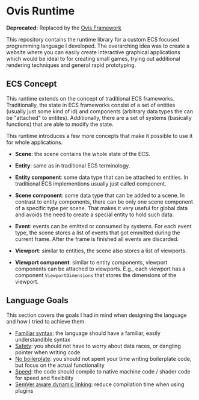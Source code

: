 # Ovis Runtime
**Deprecated:** Replaced by the [Ovis Framework](https://github.com/ovis-games/ovis-framework)

This repository contains the runtime library for a custom ECS focused programming language I developed.
The overarching idea was to create a website where you can easily create interactive graphical applications which would be ideal to for creating small games, trying out additional rendering techniques and general rapid prototyping.

## ECS Concept
This runtime extends on the concept of traditional ECS frameworks.
Traditionally, the state in ECS frameworks consist of a set of entities (usually just some kind of id) and components (arbitrary data types the can be "attached" to entites).
Additionally, there are a set of systems (basically functions) that are able to modify the state.

This runtime introduces a few more concepts that make it possible to use it for whole applications.

* **Scene**: the scene contains the whole state of the ECS.

* **Entity**: same as in traditional ECS terminology.

* **Entity component**: some data type that can be attached to entities.
In traditional ECS implementions usually just called component.

* **Scene component**: some data type that can be added to a scene.
In contrast to entity components, there can be only one scene component of a specific type per scene.
That makes it very useful for global data and avoids the need to create a special entity to hold such data.

* **Event**: events can be emitted or consumed by systems.
For each event type, the scene stores a list of events that got emmitted during the current frame.
After the frame is finished all events are discarded.

* **Viewport**: similar to entities, the scene also stores a list of viewports.

* **Viewport component**: similar to entity components, viewport components can be attached to viewports.
E.g., each viewport has a component `ViewportDimensions` that stores the dimensions of the viewport.


## Language Goals
This section covers the goals I had in mind when designing the language and how I tried to achieve them.

* [Familiar syntax](docs/syntax.md): the language should have a familiar, easily understandible syntax
* [Safety](docs/safety.md): you should not have to worry about data races, or dangling pointer when writing code
* [No boilerplate](docs/boilerplate.md): you should not spent your time writing boilerplate code, but focus on the actual functionality
* [Speed](docs/compilation.md): the code should compile to native machine code / shader code for speed and flexibility
* [SemVer aware dynamic linking](docs/linking.md): reduce compilation time when using plugins
